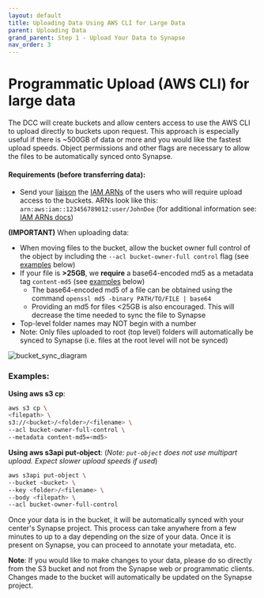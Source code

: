 ```yaml
---
layout: default
title: Uploading Data Using AWS CLI for Large Data
parent: Uploading Data
grand_parent: Step 1 - Upload Your Data to Synapse 
nav_order: 3
---
```


# Programmatic Upload (AWS CLI) for large data

The DCC will create buckets and allow centers access to use the AWS CLI to upload directly to buckets upon request. This approach is especially useful if there is ~500GB of data or more and you would like the fastest upload speeds. Object permissions and other flags are necessary to allow the files to be automatically synced onto Synapse.

#### Requirements (before transferring data):

- Send your [liaison](dcc-liaison) the [IAM ARNs](https://docs.aws.amazon.com/IAM/latest/UserGuide/reference_identifiers.html#identifiers-arns) of the users who will require upload access to the buckets. ARNs look like this: `arn:aws:iam::123456789012:user/JohnDoe` (for additional information see: [IAM ARNs docs](https://docs.aws.amazon.com/IAM/latest/UserGuide/reference_identifiers.html#identifiers-arns))

**(IMPORTANT)** When uploading data:
- When moving files to the bucket, allow the bucket owner full control of the object by including the `--acl bucket-owner-full control` flag (see [examples](#examples) below)
- If your file is **>25GB**, we **require** a base64-encoded md5 as a metadata tag `content-md5` (see [examples](#examples) below)
     - The base64-encoded md5 of a file can be obtained using the command 
`openssl md5 -binary PATH/TO/FILE | base64`
     - Providing an md5 for files <25GB is also encouraged. This will decrease the time needed to sync the file to Synapse
- Top-level folder names may NOT begin with a number
- Note: Only files uploaded to root (top level) folders will automatically be synced to Synapse (i.e. files at the root level will not be synced)

![bucket_sync_diagram](https://user-images.githubusercontent.com/63608514/93384855-375e8180-f81a-11ea-91d7-400bb7ffa8a8.jpeg)


### Examples:

**Using aws s3 cp**: 
``` bash
aws s3 cp \
<filepath> \
s3://<bucket>/<folder>/<filename> \
--acl bucket-owner-full-control \ 
--metadata content-md5=<md5>
```

**Using aws s3api put-object**: (_Note: `put-object` does not use multipart upload. Expect slower upload speeds if used_)
```bash
aws s3api put-object \ 
--bucket <bucket> \
--key <folder>/<filename> \
--body <filepath> \
--acl bucket-owner-full-control 
```

Once your data is in the bucket, it will be automatically synced with your center's Synapse project. This process can take anywhere from a few minutes to up to a day depending on the size of your data. Once it is present on Synapse, you can proceed to annotate your metadata, etc. 

**Note**: If you would like to make changes to your data, please do so directly from the S3 bucket and not from the Synapse web or programmatic clients. Changes made to the bucket will automatically be updated on the Synapse project. 